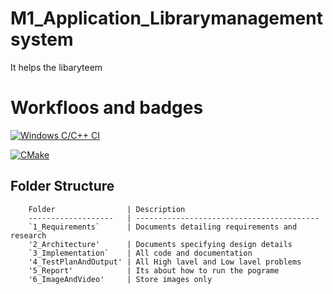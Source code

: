 # M1_Application_Librarymanagementsystem
It helps the libaryteem





# Workfloos and badges

[![Windows C/C++ CI](https://github.com/medidanandakishore/M1_Application_Librarymanagementsystem/actions/workflows/main.yml/badge.svg?event=workflow_run)](https://github.com/medidanandakishore/M1_Application_Librarymanagementsystem/actions/workflows/main.yml)

[![CMake](https://github.com/medidanandakishore/M1_Application_Librarymanagementsystem/actions/workflows/cmake.yml/badge.svg)](https://github.com/medidanandakishore/M1_Application_Librarymanagementsystem/actions/workflows/cmake.yml)



## Folder Structure
        Folder                | Description
        -------------------   | -----------------------------------------
        `1_Requirements`      | Documents detailing requirements and research
        '2_Architecture'      | Documents specifying design details
        `3_Implementation`    | All code and documentation
        '4_TestPlanAndOutput' | All High lavel and Low lavel problems
        '5_Report'            | Its about how to run the pograme
        '6_ImageAndVideo'     | Store images only

